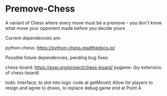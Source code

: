 # Premove-Chess
A variant of Chess where every move must be a premove - you don't know what move your opponent made before you decide yours

Current dependencies are:

python-chess: https://python-chess.readthedocs.io/

Possible future dependencies, pending bug fixes:

chess-board: https://pypi.org/project/chess-board/
pygame: (by extensino of chess-board)

todo:
    Interface, to slot into logic code at getMove()
    Allow for players to resign and agree to draws, to replace debug game end at Point A